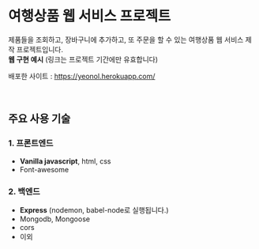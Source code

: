 # 여행상품 웹 서비스 프로젝트

제품들을 조회하고, 장바구니에 추가하고, 또 주문을 할 수 있는 여행상품 웹 서비스 제작 프로젝트입니다. <br />
**웹 구현 예시** (링크는 프로젝트 기간에만 유효합니다)

배포한 사이트 : https://yeonol.herokuapp.com/   

<br>

## 주요 사용 기술

### 1. 프론트엔드

- **Vanilla javascript**, html, css 
- Font-awesome

### 2. 백엔드

- **Express** (nodemon, babel-node로 실행됩니다.)
- Mongodb, Mongoose
- cors
- 이외


